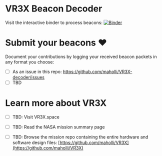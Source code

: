 # VR3X Beacon Decoder

Visit the interactive binder to process beacons:
[![Binder](https://mybinder.org/badge_logo.svg)](https://mybinder.org/v2/gh/maholli/VR3X-decoder/main?filepath=notebook.ipynb)

# Submit your beacons ❤

Document your contributions by logging your received beacon packets in any format you choose:
- [ ] As an issue in this repo: https://github.com/maholli/VR3X-decoder/issues
- [ ] TBD

# Learn more about VR3X

- [ ] TBD: Visit VR3X.space
- [ ] TBD: Read the NASA mission summary page
- [ ] TBD: Browse the mission repo containing the entire hardware and software design files: [https://github.com/maholli/VR3X](https://github.com/maholli/VR3X)

